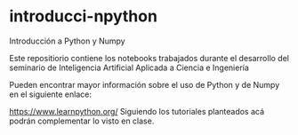 # introducci-npython
Introducción a Python y Numpy

Este repositiorio contiene los notebooks trabajados durante el desarrollo del seminario de Inteligencia Artificial Aplicada a Ciencia e Ingeniería

Pueden encontrar mayor información sobre el uso de Python y de Numpy en el siguiente enlace:

https://www.learnpython.org/ Siguiendo los tutoriales planteados acá podrán complementar lo visto en clase.
